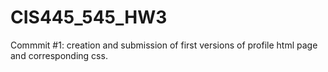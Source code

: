 # CIS445_545_HW3
Commmit #1: creation and submission of first versions of profile html page and corresponding css.